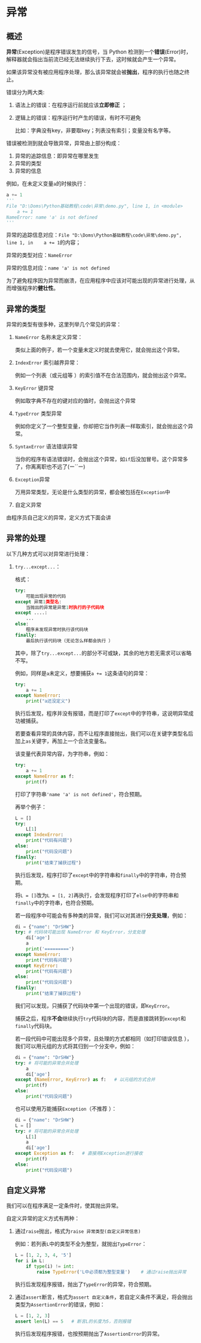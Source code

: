 # 异常

## 概述

**异常**(Exception)是程序错误发生的信号，当 Python 检测到一个**错误**(Error)时，解释器就会指出当前流已经无法继续执行下去，这时候就会产生一个异常。

如果该异常没有被应用程序处理，那么该异常就会被**抛出**，程序的执行也随之终止。

错误分为两大类:

1. 语法上的错误：在程序运行前就应该**立即修正** ；

2. 逻辑上的错误：程序运行时产生的错误，有时不可避免

   比如：字典没有key，非要取key；列表没有索引；变量没有名字等。

错误被检测到就会导致异常，异常由上部分构成：

1. 异常的追踪信息：即异常在哪里发生
2. 异常的类型
3. 异常的信息

例如，在未定义变量`a`的时候执行：

```python
a += 1
'''
File "D:\Doms\Python基础教程\code\异常\demo.py", line 1, in <module>
	a += 1
NameError: name 'a' is not defined
'''
```

异常的追踪信息对应：`File "D:\Doms\Python基础教程\code\异常\demo.py", line 1, in  	a += 1`的内容；

异常的类型对应：`NameError`

异常的信息对应：`name 'a' is not defined`

为了避免程序因为异常而崩溃，在应用程序中应该对可能出现的异常进行处理，从而增强程序的**健壮性**。

## 异常的类型

异常的类型有很多种，这里列举几个常见的异常：

1. `NameError` 名称未定义异常：

   类似上面的例子，若一个变量未定义时就去使用它，就会抛出这个异常。

2. `IndexError` 索引越界异常：

   例如一个列表（或元组等 ）的索引值不在合法范围内，就会抛出这个异常。

3. `KeyError` 键异常

   例如取字典不存在的键对应的值时，会抛出这个异常

4. `TypeError` 类型异常

   例如你定义了一个整型变量，你却把它当作列表一样取索引，就会抛出这个异常。

5. `SyntaxError` 语法错误异常

   当你的程序有语法错误时，会抛出这个异常，如`if`后没加冒号。这个异常多了，你离离职也不远了(ー`´ー)

6. `Exception`异常

   万用异常类型，无论是什么类型的异常，都会被包括在`Exception`中

7.  自定义异常

   由程序员自己定义的异常，定义方式下面会讲

## 异常的处理

以下几种方式可以对异常进行处理：

1. `try...except...`：

   格式：

   ```python
   try:
       可能出现异常的代码
   except 异常1类型名:
       当抛出的异常是异常1时执行的子代码块
   except ....:
       ...
   else:
       程序未发现异常时执行该代码块
   finally:
       最后执行该代码块（无论怎么样都会执行 ）
   ```

   其中，除了`try...except...`的部分不可或缺，其余的地方若无需求可以省略不写。

   例如，同样是`a`未定义，想要捕获`a += 1`这条语句的异常：

   ```python
   try:
       a += 1
   except NameError:
       print("a还没定义")
   ```

   执行后发现，程序并没有报错，而是打印了`except`中的字符串，这说明异常成功被捕获。
   
   若要查看异常的具体内容，而不让程序直接抛出，我们可以在关键字类型名后加上`as`关键字，再加上一个合法变量名。
   
   该变量代表异常内容，为字符串，例如：
   
   ```python
   try:
       a += 1
   except NameError as f:
       print(f)
   ```
   
   打印了字符串`'name 'a' is not defined'`，符合预期。
   
   再举个例子：
   
   ```python
   L = []
   try:
       L[1]
   except IndexError:
       print("代码有问题")
   else:
       print("代码没问题")
   finally:
       print("结束了捕获过程")
   ```
   
   执行后发现，程序打印了`except`中的字符串和`finally`中的字符串，符合预期。
   
   将`L = []`改为`L = [1, 2]`再执行，会发现程序打印了`else`中的字符串和`finally`中的字符串，也符合预期。
   
   若一段程序中可能会有多种类的异常，我们可以对其进行**分支处理**，例如：
   
   ```python
   di = {"name": "DrSHW"}
   try:	# 代码块可能出现 NameError 和 KeyError，分支处理
       di['age']
       a
       print('=========')
   except NameError:
       print("代码有问题")
   except KeyError:
       print("代码有问题")
   else:
       print("代码没问题")
   finally:
       print("结束了捕获过程")
   ```
   
   我们可以发现，只捕获了代码块中第一个出现的错误，即`KeyError`。
   
   捕获之后，程序**不会**继续执行`try`代码块的内容，而是直接跳转到`except`和`finally`代码块。
   
   若一段代码中可能出现多个异常，且处理的方式都相同（如打印错误信息 ），我们可以用元组的方式将其归到一个分支中，例如：
   
   ```python
   di = {"name": "DrSHW"}
   try:	# 将可能的异常合并处理
       a
       di['age']
   except (NameError, KeyError) as f:	# 以元组的方式合并
       print(f)
   else:
       print("代码没问题")
   ```
   
   也可以使用万能捕获`Exception`（不推荐 ）：
   
   ```python
   di = {"name": "DrSHW"}
   L = []
   try:	# 将可能的异常合并处理
       L[1]
       a
       di['age']
   except Exception as f:	# 直接用Exception进行接收
       print(f)
   else:
       print("代码没问题")
   ```

## 自定义异常

我们可以在程序满足一定条件时，使其抛出异常。

自定义异常的定义方式有两种：

1. 通过`raise`抛出，格式为`raise 异常类型(自定义异常信息)`

   例如：若列表`L`中的类型不全为整型，就抛出`TypeError`：

   ```python
   L = [1, 2, 3, 4, '5']
   for i in L:
       if type(i) != int:
           raise TypeError('L中必须都为整型变量')	# 通过raise抛出异常
   ```

   执行后发现程序报错，抛出了`TypeError`的异常，符合预期。

2. 通过`assert`断言，格式为`assert 自定义条件`，若自定义条件不满足，将会抛出类型为`AssertionError`的错误，例如：

   ```python
   L = [1, 2, 3]
   assert len(L) == 5	# 断言L的长度为5，否则报错
   ```

   执行后发现程序报错，也按预期抛出了`AssertionError`的异常。
